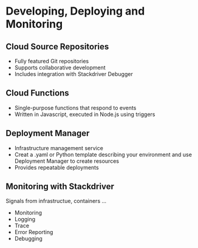 # Developing, Deploying and Monitoring

## Cloud Source Repositories

* Fully featured Git repositories
* Supports collaborative development
* Includes integration with Stackdriver Debugger
</a>

## Cloud Functions

* Single-purpose functions that respond to events
* Written in Javascript, executed in Node.js using triggers
</a>

## Deployment Manager

* Infrastructure management service
* Creat a .yaml or Python template describing your environment and use Deployment Manager to create resources
* Provides repeatable deployments
</a>

## Monitoring with Stackdriver

Signals from infrastructue, containers ...

* Monitoring
* Logging
* Trace
* Error Reporting
* Debugging
</a>
